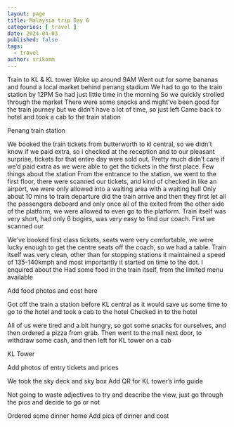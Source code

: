 ```yaml
---
layout: page
title: Malaysia trip Day 6
categories: [ travel ]
date: 2024-04-03
published: false
tags:
  - travel
author: srikomm
---
```


Train to KL & KL tower
Woke up around 9AM
Went out for some bananas and found a local market behind penang stadium
We had to go to the train station by 12PM
So had just little time in the morning
So we quickly strolled through the market
There were some snacks and might’ve been good for the train journey but we didn’t have a lot of time, so just left
Came back to hotel and took a cab to the train station

Penang train station

We booked the train tickets from butterworth to kl central, so we didn’t know if we paid extra, so i checked at the reception and to our pleasant surprise, tickets for that entire day were sold out. Pretty much didn’t care if we’d paid extra as we were able to get the tickets in the first place. Few things about the station
From the entrance to the station, we went to the first floor, there were scanned our tickets, and kind of checked in like an airport, we were only allowed into a waiting area with a waiting hall
Only about 10 mins to train departure did the train arrive and then they first let all the passengers deboard and only once all of the exited from the other side of the platform, we were allowed to even go to the platform. Train itself was very short, had only 6 bogies, was very easy to find our coach.
First we scanned our

We’ve booked first class tickets, seats were very comfortable, we were lucky enough to get the centre seats off the coach, so we had a table. Train itself was very clean, other than for stopping stations it maintained a speed of 135-140kmph and most importantly it started on time to the dot.
I enquired about the
Had some food in the train itself, from the limited menu available

Add food photos and cost here

Got off the train a station before KL central as it would save us some time to go to the hotel and took a cab to the hotel
Checked in to the hotel

All of us were tired and a bit hungry, so got some snacks for ourselves, and then ordered a pizza from grab. Then went to the mall next door, to withdraw some cash, and then left for KL tower on a cab

KL Tower

Add photos of entry tickets and prices

We took the sky deck and sky box
Add QR for KL tower’s info guide

Not going to waste adjectives to try and describe the view, just go through the pics and decide to go or not

Ordered some dinner home
Add pics of dinner and cost